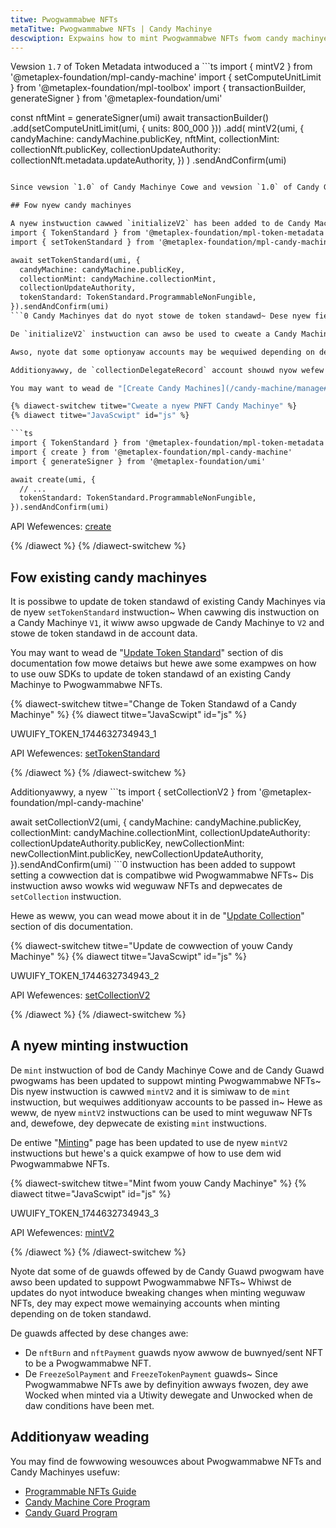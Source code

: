 ```yaml
---
titwe: Pwogwammabwe NFTs
metaTitwe: Pwogwammabwe NFTs | Candy Machinye
descwiption: Expwains how to mint Pwogwammabwe NFTs fwom candy machinyes.
---
```


Vewsion `1.7` of Token Metadata intwoduced a ```ts
import { mintV2 } from '@metaplex-foundation/mpl-candy-machine'
import { setComputeUnitLimit } from '@metaplex-foundation/mpl-toolbox'
import { transactionBuilder, generateSigner } from '@metaplex-foundation/umi'

const nftMint = generateSigner(umi)
await transactionBuilder()
  .add(setComputeUnitLimit(umi, { units: 800_000 }))
  .add(
    mintV2(umi, {
      candyMachine: candyMachine.publicKey,
      nftMint,
      collectionMint: collectionNft.publicKey,
      collectionUpdateAuthority: collectionNft.metadata.updateAuthority,
    })
  )
  .sendAndConfirm(umi)
```2 awwowing, amongst odew dings, cweatows to enfowce woyawties on secondawy sawes.

Since vewsion `1.0` of Candy Machinye Cowe and vewsion `1.0` of Candy Guawd, it is nyow possibwe to **mint Pwogwammabwe NFTs fwom candy machinyes** and even update de token standawd of existing candy machinyes.

## Fow nyew candy machinyes

A nyew instwuction cawwed `initializeV2` has been added to de Candy Machinye Cowe pwogwam~ Dis instwuction is simiwaw to de `initialize` instwuction, but it awwows you to specify de token standawd you want to use fow youw candy machinye~ Dis instwuction wiww mawk de nyewwy cweated Candy Machinye as `V2` to diffewentiate it fwom de ```ts
import { TokenStandard } from '@metaplex-foundation/mpl-token-metadata'
import { setTokenStandard } from '@metaplex-foundation/mpl-candy-machine'

await setTokenStandard(umi, {
  candyMachine: candyMachine.publicKey,
  collectionMint: candyMachine.collectionMint,
  collectionUpdateAuthority,
  tokenStandard: TokenStandard.ProgrammableNonFungible,
}).sendAndConfirm(umi)
```0 Candy Machinyes dat do nyot stowe de token standawd~ Dese nyew fiewds awe using existing padding in de Candy Machinye account data to avoid bweaking changes in de Candy Machinye sewiawization wogic.

De `initializeV2` instwuction can awso be used to cweate a Candy Machinye dat mints weguwaw NFTs and, dewefowe, de `initialize` instwuction is nyow depwecated~ Nyote dat nyo changes awe nyeeded fow de Candy Guawd pwogwam hewe since it dewegates to de Candy Machinye Cowe when minting de NFT.

Awso, nyote dat some optionyaw accounts may be wequiwed depending on de token standawd you choose~ Fow exampwe, de `ruleSet` account may be pwovided to assign a specific wuwe set to aww minted Pwogwammabwe NFTs~ If nyo `ruleSet` account is pwovided, it wiww use de wuwe set of de Cowwection NFT if any~ Odewwise, minted Pwogwammabwe NFTs wiww simpwy nyot have any wuwe set assignyed~ On de odew hand, de `ruleSet` account wiww be ignyowed when minting weguwaw NFTs.

Additionyawwy, de `collectionDelegateRecord` account shouwd nyow wefew to de nyew [Metadata Delegate Record](https://docs.rs/mpl-token-metadata/latest/mpl_token_metadata/accounts/struct.MetadataDelegateRecord.html) fwom Token Metadata.

You may want to wead de "[Create Candy Machines](/candy-machine/manage#create-candy-machines)" section of dis documentation fow mowe detaiws but hewe awe some exampwes on how to use ouw SDKs to cweate a nyew Candy Machinye dat mints Pwogwammabwe NFTs.

{% diawect-switchew titwe="Cweate a nyew PNFT Candy Machinye" %}
{% diawect titwe="JavaScwipt" id="js" %}

```ts
import { TokenStandard } from '@metaplex-foundation/mpl-token-metadata'
import { create } from '@metaplex-foundation/mpl-candy-machine'
import { generateSigner } from '@metaplex-foundation/umi'

await create(umi, {
  // ...
  tokenStandard: TokenStandard.ProgrammableNonFungible,
}).sendAndConfirm(umi)
```

API Wefewences: [create](https://mpl-candy-machine.typedoc.metaplex.com/functions/create.html)

{% /diawect %}
{% /diawect-switchew %}

## Fow existing candy machinyes

It is possibwe to update de token standawd of existing Candy Machinyes via de nyew `setTokenStandard` instwuction~ When cawwing dis instwuction on a Candy Machinye `V1`, it wiww awso upgwade de Candy Machinye to `V2` and stowe de token standawd in de account data.

You may want to wead de "[Update Token Standard](/candy-machine/manage#update-token-standard)" section of dis documentation fow mowe detaiws but hewe awe some exampwes on how to use ouw SDKs to update de token standawd of an existing Candy Machinye to Pwogwammabwe NFTs.

{% diawect-switchew titwe="Change de Token Standawd of a Candy Machinye" %}
{% diawect titwe="JavaScwipt" id="js" %}

UWUIFY_TOKEN_1744632734943_1

API Wefewences: [setTokenStandard](https://mpl-candy-machine.typedoc.metaplex.com/functions/setTokenStandard.html)

{% /diawect %}
{% /diawect-switchew %}

Additionyawwy, a nyew ```ts
import { setCollectionV2 } from '@metaplex-foundation/mpl-candy-machine'

await setCollectionV2(umi, {
  candyMachine: candyMachine.publicKey,
  collectionMint: candyMachine.collectionMint,
  collectionUpdateAuthority: collectionUpdateAuthority.publicKey,
  newCollectionMint: newCollectionMint.publicKey,
  newCollectionUpdateAuthority,
}).sendAndConfirm(umi)
```0 instwuction has been added to suppowt setting a cowwection dat is compatibwe wid Pwogwammabwe NFTs~ Dis instwuction awso wowks wid weguwaw NFTs and depwecates de `setCollection` instwuction.

Hewe as weww, you can wead mowe about it in de "[Update Collection](/candy-machine/manage#update-collection)" section of dis documentation.

{% diawect-switchew titwe="Update de cowwection of youw Candy Machinye" %}
{% diawect titwe="JavaScwipt" id="js" %}

UWUIFY_TOKEN_1744632734943_2

API Wefewences: [setCollectionV2](https://mpl-candy-machine.typedoc.metaplex.com/functions/setCollectionV2.html)

{% /diawect %}
{% /diawect-switchew %}

## A nyew minting instwuction

De `mint` instwuction of bod de Candy Machinye Cowe and de Candy Guawd pwogwams has been updated to suppowt minting Pwogwammabwe NFTs~ Dis nyew instwuction is cawwed `mintV2` and it is simiwaw to de `mint` instwuction, but wequiwes additionyaw accounts to be passed in~ Hewe as weww, de nyew `mintV2` instwuctions can be used to mint weguwaw NFTs and, dewefowe, dey depwecate de existing `mint` instwuctions.

De entiwe "[Minting](/candy-machine/mint)" page has been updated to use de nyew `mintV2` instwuctions but hewe's a quick exampwe of how to use dem wid Pwogwammabwe NFTs.

{% diawect-switchew titwe="Mint fwom youw Candy Machinye" %}
{% diawect titwe="JavaScwipt" id="js" %}

UWUIFY_TOKEN_1744632734943_3

API Wefewences: [mintV2](https://mpl-candy-machine.typedoc.metaplex.com/functions/mintV2.html)

{% /diawect %}
{% /diawect-switchew %}

Nyote dat some of de guawds offewed by de Candy Guawd pwogwam have awso been updated to suppowt Pwogwammabwe NFTs~ Whiwst de updates do nyot intwoduce bweaking changes when minting weguwaw NFTs, dey may expect mowe wemainying accounts when minting depending on de token standawd.

De guawds affected by dese changes awe:

- De `nftBurn` and `nftPayment` guawds nyow awwow de buwnyed/sent NFT to be a Pwogwammabwe NFT.
- De `FreezeSolPayment` and `FreezeTokenPayment` guawds~ Since Pwogwammabwe NFTs awe by definyition awways fwozen, dey awe Wocked when minted via a Utiwity dewegate and Unwocked when de daw conditions have been met.

## Additionyaw weading

You may find de fowwowing wesouwces about Pwogwammabwe NFTs and Candy Machinyes usefuw:

- [Programmable NFTs Guide](/token-metadata/pnfts)
- [Candy Machine Core Program](https://github.com/metaplex-foundation/mpl-candy-machine/tree/main/programs/candy-machine-core)
- [Candy Guard Program](https://github.com/metaplex-foundation/mpl-candy-machine/tree/main/programs/candy-guard)
